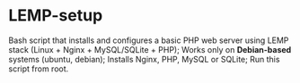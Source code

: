 # LEMP-setup
Bash script that installs and configures a basic PHP web server using LEMP stack (Linux + Nginx + MySQL/SQLite + PHP);
Works only on **Debian-based** systems (ubuntu, debian);
Installs Nginx, PHP, MySQL or SQLite;
Run this script from root.
